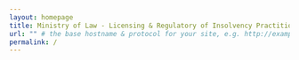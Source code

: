 ```yaml
---
layout: homepage
title: Ministry of Law - Licensing & Regulatory of Insolvency Practitioners
url: "" # the base hostname & protocol for your site, e.g. http://example.com
permalink: /
---
```

<!-- Type your notification here - the notification bar will not appear if this is empty. For other changes, refer to _data/homepage.yml to edit the homepage -->

